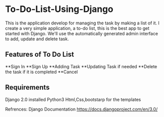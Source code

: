 # To-Do-List-Using-Django

This is the application develop for managing the task by making a list of it.
I create a very simple application, a to-do list, this is the best app to get started with Django. We'll use the automatically generated admin interface to add, update and delete task.

## Features of To Do List
**Sign In
**Sign Up
**Adding Task
**Updating Task if needed
**Delete the task if it is completed
**Cancel 

## Requirements
Django 2.0 installed
Python3
Html,Css,bootstarp for the templates

Refrences: Django Documentation
https://docs.djangoproject.com/en/3.0/
